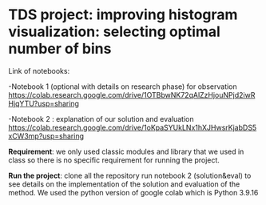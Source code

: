# TDS project: improving histogram visualization: selecting optimal number of bins

Link of notebooks:


-Notebook 1 (optional with details on research phase) for observation https://colab.research.google.com/drive/1OTBbwNK72qAlZzHjouNPjd2iwRHjqYTU?usp=sharing

-Notebook 2 : explanation of our solution and evaluation https://colab.research.google.com/drive/1oKpaSYUkLNx1hXJHwsrKjabDS5xCW3mp?usp=sharing


**Requirement**: we only used classic modules and library that we used in class so there is no specific requirement for running the project.

**Run the project**: clone all the repository run notebook 2  (solution&eval) to see details on the implementation of the solution and evaluation of the method.
We used the python version of google colab which is Python 3.9.16


